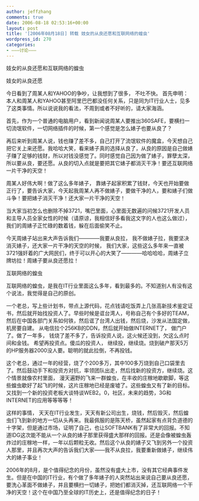 ```yaml
---
author: jeffzhang
comments: true
date: 2006-08-18 02:53:16+00:00
layout: post
title: '[2006年08月18日] 转载 妓女的从良还愿和互联网络的蝗虫'
wordpress_id: 270
categories:
- ———讨论———
---
```


妓女的从良还愿和互联网络的蝗虫


 妓女的从良还愿

 今日看到了周某人和YAHOO的争吵，让我想到了很多， 不吐不快。
 首先申明：本人和周某人和YAHOO甚至阿里巴巴都没任何关系，只是同为IT行业人士，见多了这类事情。所以说说我的看法，不周到或者不好听的，请大家海涵。


 首先，作为一个普通的电脑用户，看到新闻说周某人要推出360SAFE，要横扫一切流氓软件，一切网络插件的时候，第一个感觉是怎么婊子也要从良了？

 再后来听到周某人说，钱也赚了差不多，自己打开了流氓软件的魔盒，今天想自己把它关上来还愿。我哈哈大笑，看来婊子真的选择从良了，从良的原因是自己做婊子赚了足够的钱财，所以对钱没感觉了。同时感觉自己因为做了婊子，罪孽太深，所以要从良，要还愿。从良的切入点就是要把其它婊子都消灭干净！要还互联网络一片干净的天空！

 周某人好伟大啊！做了这么多年婊子， 靠婊子起家积累了钱财，今天也开始要做正行了，要告诉大家，今天起我周某人再不做婊子，要做干净的人，要和婊子们做斗争！要把婊子消灭干净！还大家一片干净的天空！

 当大家当初怎么也删除不掉3721，嘴巴里面，心里面无数遍的问候3721开发人员和主导人员全家女性的时候（请原谅，我相信好多看我这文字的人也这么做过），我们的周婊子正忙碌的数着钱，躲在后面偷笑不止。

 今天周婊子站出来大声告诉我们————我要从良拉， 我不做婊子拉，我要坚决消灭婊子，还大家一片干净的天空的时候， 我们大家，这些这么多年来一直被3721强奸着的广大网民们，终于可以开心的大笑了————哈哈哈哈，周婊子立牌坊拉！周婊子要从良还愿拉！


 互联网络的蝗虫

 互联网络的蝗虫，是我在IT行业里面这么多年，看到最多的。不知道别人有没有这个说法，我觉得是自己的原创。

 一个老总，写上些计划书，带点上源代码，花点钱请吃饭弄上几张高新技术鉴定证书，然后就开始找投资人了。早些时候是诓台湾人，号称自己有个多好的TEAM，然后在中国各部门关系如何铁，然后诓了台湾人出钱，然后烧，沙发从法国定做， 机房要自建。 从电信拉个256KB的DDN，然后就开始做INTERNET了， 做门户了。做了一年多， 钱烧了差不多了，告诉投资人说，这火候还没到，欠这么点时间和金钱。 希望再投资点。傻瓜的投资人， 继续投，继续烧。烧到破产那天5万的HP服务器2000没人要。聪明的就此拉倒，不再投钱。

 这个老总，通过一年的经营，烧了个200多万，其中100多万烧到自己口袋里去了。然后鼓动手下和投资方对抗，率领团队出走，然后找新的投资方，继续烧。这个情景就像农村里面， 漫天遍野的飞来一群蝗虫，在丰收的庄稼地歇歇脚，等这些蝗虫歇好了起飞的时候，这片庄稼地已经是废墟了。这些蝗虫又有了新的目标。又找到一个新的投资老板大谈特谈WEB2。0，社区，未来的趋势，3G和INTERNET的应用等等等等！

 这样的事情， 天天在IT行业发生，天天有新公司出生，烧钱，然后毁灭，然后蝗虫们飞到新的地方一切从头再来。我最佩服的是陈天桥，虽然起家有点背负道德的十字架，但是通过市场，证明了自己，也让SOFTBANK有了非常大的回报。不知道IDG这次能不能从一个从良的婊子那里获得盛大那样的回报。还是会像被蝗虫轰炸过的庄稼地一样，一年以后颗粒无收。然后这个从良的婊子又飞到另外一个投资人那里，并且再次大声的告诉我们大家——我不从良拉，我要重新做婊子，继续伟大的婊子事业！


 2006年的8月，是个值得纪念的月份，虽然没有盛大上市，没有其它经典事件发生。但是在中国的IT行业，有个做了多年婊子的人突然站出来说自己要从良还愿，要洗心革面不做婊子，并且要横扫一切婊子，把她们都消灭掉，还互联网络一个干净的天空！这个在中国乃至全球的IT历史上，还是值得纪念的日子！
